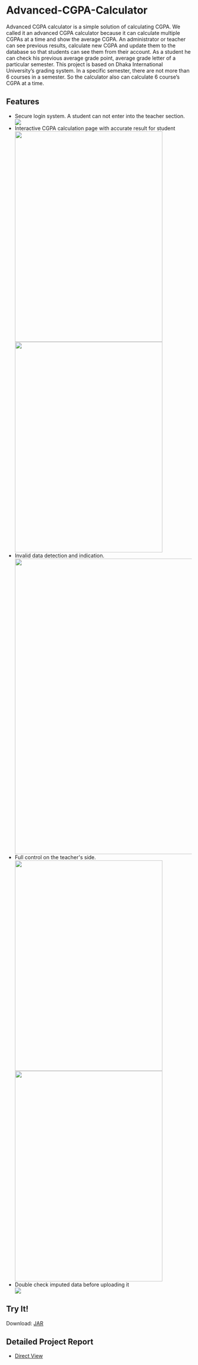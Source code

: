 # Advanced-CGPA-Calculator
<p>Advanced CGPA calculator is a simple solution of calculating CGPA. We called it an advanced CGPA calculator because it can calculate multiple CGPAs at a time and show the average CGPA. An administrator or teacher can see previous results, calculate new CGPA and update them to the database so that students can see them from their account. As a student he can check his previous average grade point, average grade letter of a particular semester. This project is based on Dhaka International University’s grading system. In a specific semester, there are not more than 6 courses in a semester. So the calculator also can calculate 6 course’s CGPA at a time.</p>

## Features
<ul>
  <li>Secure login system. A student can not enter into the teacher section.</li>
  <img src="/data/images/login.png">
  <li>Interactive CGPA calculation page with accurate result for student</li>
  <div style="flex">
    <img src="/data/images/stu1.png" width="400" height="570">
    <img src="/data/images/stu2.png" width="400" height="570">
  </div>
  <li>Invalid data detection and indication.</li>
  <img src="/data/images/stu3.png" width="600" height="800">
  <li>Full control on the teacher's side.</li>
    <div style="flex">
      <img src="/data/images/tea1.png" width="400" height="570">
      <img src="/data/images/tea2.png" width="400" height="570">
    </div>
  <li>Double check imputed data before uploading it</li>
  <img src="/data/images/tea3.png">
</ul>

## Try It!
Download:  <a href="https://github.com/mursalatul/Advanced-CGPA-Calculator/releases/tag/v1.0.0-beta.0">JAR</a>

## Detailed Project Report
- [Direct View](https://docs.google.com/document/d/1l0wdUM0bA3avp8rVDSDQFQfY90Wt_mqWW8FBc_YMZ3o/edit?usp=sharing)
